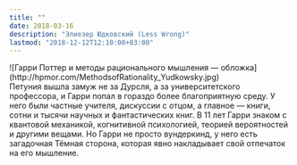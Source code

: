 ```yaml
---
title: ""
date: 2018-03-16
description: "Элиезер Юдковский (Less Wrong)"
lastmod: "2018-12-12T12:10:00+03:00"
---
```

<div class="fr ph3">![Гарри Поттер и методы рационального мышления — обложка](http://hpmor.com/MethodsofRationality_Yudkowsky.jpg)</div>Петуния вышла замуж не за Дурсля, а за университетского профессора, и Гарри попал в гораздо более благоприятную среду. У него были частные учителя, дискуссии с отцом, а главное — книги, сотни и тысячи научных и фантастических книг. В 11 лет Гарри знаком с квантовой механикой, когнитивной психологией, теорией вероятностей и другими вещами. Но Гарри не просто вундеркинд, у него есть загадочная Тёмная сторона, которая явно накладывает свой отпечаток на его мышление.


